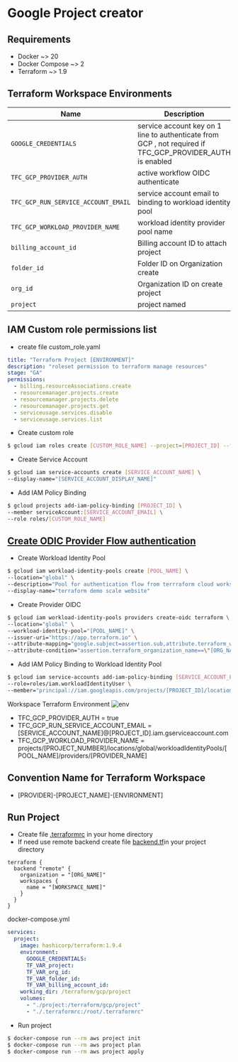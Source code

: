 Google Project creator
===========

Requirements
------------
- Docker ~> 20
- Docker Compose ~> 2
- Terraform ~> 1.9

Terraform Workspace Environments
-------------------------------
| Name | Description | Type | Default | Required |
|------|-------------|------|---------|:--------:|
| `GOOGLE_CREDENTIALS` | service account key on 1 line to authenticate from GCP , not required if TFC_GCP_PROVIDER_AUTH is enabled  | `string` | `""` | yes |
| `TFC_GCP_PROVIDER_AUTH` | active workflow OIDC authenticate | `bool` | `""` | yes |
| `TFC_GCP_RUN_SERVICE_ACCOUNT_EMAIL` | service account email to binding to workload identity pool | `string` | `""` | no |
| `TFC_GCP_WORKLOAD_PROVIDER_NAME` | workload identity provider pool name | `string` | `` | no |
| `billing_account_id` | Billing account ID to attach project | `string` | `` | yes |
| `folder_id` | Folder ID on Organization create | `number` | `""` | yes |
| `org_id` | Organization ID on create project | `number` | `` | yes |
| `project` | project named | `string` | `` | yes |

IAM Custom role permissions list
--------------------------------
- create file custom_role.yaml
```yaml
title: "Terraform Project [ENVIRONMENT]"
description: "roleset permission to terraform manage resources"
stage: "GA"
permissions:
  - billing.resourceAssociations.create
  - resourcemanager.projects.create
  - resourcemanager.projects.delete
  - resourcemanager.projects.get
  - serviceusage.services.disable
  - serviceusage.services.list
```
- Create custom role
```bash
$ gcloud iam roles create [CUSTOM_ROLE_NAME] --project=[PROJECT_ID] --file=custom_role.yaml
```
- Create Service Account
```bash
$ gcloud iam service-accounts create [SERVICE_ACCOUNT_NAME] \
--display-name="[SERVICE_ACCOUNT_DISPLAY_NAME]"
```
- Add IAM Policy Binding
```bash
$ gcloud projects add-iam-policy-binding [PROJECT_ID] \
--member serviceAccount:[SERVICE_ACCOUNT_EMAIL] \
--role roles/[CUSTOM_ROLE_NAME]
```

[Create ODIC Provider Flow authentication](https://astrafy.io/the-hub/blog/technical/authenticate-to-google-cloud-from-terraform-cloud-using-workload-identity)
---
- Create Workload Identity Pool
```bash
$ gcloud iam workload-identity-pools create [POOL_NAME] \
--location="global" \
--description="Pool for authentication flow from terrraform cloud workspace" \
--display-name="terraform demo scale website"
```
- Create Provider OIDC
```bash
$ gcloud iam workload-identity-pools providers create-oidc terraform \
--location="global" \
--workload-identity-pool="[POOL_NAME]" \
--issuer-uri="https://app.terraform.io" \
--attribute-mapping="google.subject=assertion.sub,attribute.terraform_workspace_name=assertion.terraform_workspace_name" \
--attribute-condition="assertion.terraform_organization_name==\"[ORG_NAME]\""
```
- Add IAM Policy Binding to Workload Identity Pool
```bash
$ gcloud iam service-accounts add-iam-policy-binding [SERVICE_ACCOUNT_EMAIL] \
--role=roles/iam.workloadIdentityUser \
--member="principal://iam.googleapis.com/projects/[PROJECT_ID]/locations/global/workloadIdentityPools/[POOL_NAME]/subject/organization:[ORG_NAME]:project:[PROJECT_NAME]:workspace:[WORKSPACE_NAME]:run_phase:[RUN_PHASE]"
```

Workspace Terraform Environment
![env](https://framerusercontent.com/images/EImpNLRdqFdtP56fxFnPPUTDxrQ.png)

- TFC_GCP_PROVIDER_AUTH = true
- TFC_GCP_RUN_SERVICE_ACCOUNT_EMAIL = [SERVICE_ACCOUNT_NAME]@[PROJECT_ID].iam.gserviceaccount.com
- TFC_GCP_WORKLOAD_PROVIDER_NAME = projects/[PROJECT_NUMBER]/locations/global/workloadIdentityPools/[POOL_NAME]/providers/[PROVIDER_NAME]


Convention Name for Terraform Workspace
---------------------------------------
- [PROVIDER]-[PROJECT_NAME]-[ENVIRONMENT]

Run Project
-----------
- Create file [.terraformrc](https://www.terraform.io/docs/cli/config/config-file.html) in your home directory
- If need use remote backend create file [backend.tf](https://www.terraform.io/docs/language/settings/backends/configuration.html)in your project directory
```hcl
terraform {
  backend "remote" {
    organization = "[ORG_NAME]"
    workspaces {
      name = "[WORKSPACE_NAME]"
    }
  }
}
```
docker-compose.yml
```yaml
services:
  project:
    image: hashicorp/terraform:1.9.4
    environment:
      GOOGLE_CREDENTIALS:
      TF_VAR_project:
      TF_VAR_org_id:
      TF_VAR_folder_id:
      TF_VAR_billing_account_id:
    working_dir: /terraform/gcp/project
    volumes:
      - "./project:/terraform/gcp/project"
      - "./.terraformrc:/root/.terraformrc"
```
- Run project
```bash
$ docker-compose run --rm aws project init
$ docker-compose run --rm aws project plan
$ docker-compose run --rm aws project apply
```
